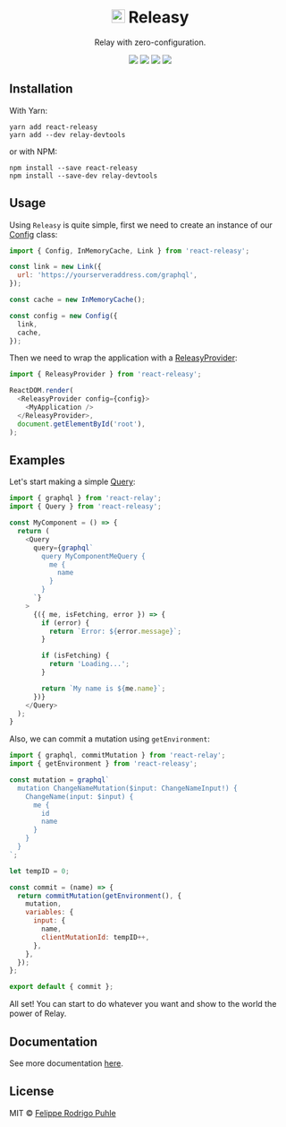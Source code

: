 <h1 align="center">
  <img src="https://avatars2.githubusercontent.com/u/36305983?s=400&u=b5b74ead3bce6d56e6aba796e4a0830f6f54f50a&v=4" width="24" />
  Releasy
</h1>

<p align="center">Relay with zero-configuration.</p>

<p align="center">
  <a href="https://travis-ci.org/releasy/react-releasy"><img src="https://travis-ci.org/releasy/react-releasy.svg?branch=master"></a>
  <a href="https://codecov.io/gh/releasy/react-releasy"><img src="https://img.shields.io/codecov/c/github/releasy/react-releasy.svg"></a>
  <a href="https://github.com/airbnb/javascript"><img src="https://img.shields.io/badge/code%20style-airbnb-green.svg"></a>
  <a href="https://github.com/releasy/react-releasy/issues"><img src="https://img.shields.io/badge/contributions-welcome-brightgreen.svg?style=flat"></a>
</p>

## Installation 

With Yarn:

```
yarn add react-releasy
yarn add --dev relay-devtools
```

or with NPM:

```
npm install --save react-releasy
npm install --save-dev relay-devtools
```

## Usage

Using `Releasy` is quite simple, first we need to create an instance of our [Config](https://releasy.netlify.com/core/config) class:

```javascript
import { Config, InMemoryCache, Link } from 'react-releasy';

const link = new Link({
  url: 'https://yourserveraddress.com/graphql',
});

const cache = new InMemoryCache();

const config = new Config({
  link,
  cache,
});
```

Then we need to wrap the application with a [ReleasyProvider](https://releasy.netlify.com/components/releasy-provider):

```javascript
import { ReleasyProvider } from 'react-releasy';

ReactDOM.render(
  <ReleasyProvider config={config}>
    <MyApplication />
  </ReleasyProvider>,
  document.getElementById('root'),
);
```

## Examples

Let's start making a simple [Query](https://releasy.netlify.com/components/query):

```javascript
import { graphql } from 'react-relay';
import { Query } from 'react-releasy';

const MyComponent = () => {
  return (
    <Query
      query={graphql`
        query MyComponentMeQuery {
          me {
            name
          }
        }
      `}
    >
      {({ me, isFetching, error }) => {
        if (error) {
          return `Error: ${error.message}`;
        }

        if (isFetching) {
          return 'Loading...';
        }

        return `My name is ${me.name}`;
      })}
    </Query>
  );
}
```

Also, we can commit a mutation using `getEnvironment`:

```javascript
import { graphql, commitMutation } from 'react-relay';
import { getEnvironment } from 'react-releasy';

const mutation = graphql`
  mutation ChangeNameMutation($input: ChangeNameInput!) {
    ChangeName(input: $input) {
      me {
        id
        name
      }
    }
  }
`;

let tempID = 0;

const commit = (name) => {
  return commitMutation(getEnvironment(), {
    mutation,
    variables: {
      input: {
        name,
        clientMutationId: tempID++,
      },
    },
  });
};

export default { commit };
```

All set! You can start to do whatever you want and show to the world the power of Relay.

## Documentation

See more documentation [here](https://releasy.netlify.com).

## License

MIT © [Felippe Rodrigo Puhle](https://github.com/felippepuhle)
